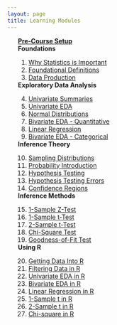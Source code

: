 ```yaml
---
layout: page
title: Learning Modules
---
```


<ul style="list-style-type: none;">
  <li><b><a href="Setup.html">Pre-Course Setup</a></b></li>
  <li><b>Foundations</b></li>
    <ol type="1" start="1">
      <li><a href="WhyStats.html">Why Statistics is Important</a></li>
      <li><a href="FoundationalDefns.html">Foundational Definitions</a></li>
      <li><a href="DataProduction.html">Data Production</a></li>
    </ol>
  <li><b>Exploratory Data Analysis</b></li>
    <ol type="1" start="4">
      <li><a href="UnivSum.html">Univariate Summaries</a></li>
      <li><a href="UnivEDA.html">Univariate EDA</a></li>
      <li><a href="NormalDist.html">Normal Distributions</a></li>
      <li><a href="BEDAQuant.html">Bivariate EDA - Quantitative</a></li>
      <li><a href="LinearRegression.html">Linear Regression</a></li>
      <li><a href="BEDACat.html">Bivariate EDA - Categorical</a></li>
    </ol>
  <li><b>Inference Theory</b></li>
    <ol type="1" start="10">
      <li><a href="SamplingDist.html">Sampling Distributions</a></li>
      <li><a href="Probability.html">Probability Introduction</a></li>
      <li><a href="HypTesting.html">Hypothesis Testing</a></li>
      <li><a href="HypTestingErrs.html">Hypothesis Testing Errors</a></li>
      <li><a href="ConfRegions.html">Confidence Regions</a></li>
    </ol>
  <li><b>Inference Methods</b></li>
    <ol type="1" start="15">
      <li><a href="1SampleZ.html">1-Sample Z-Test</a></li>
      <li><a href="1Samplet.html">1-Sample t-Test</a></li>
      <li><a href="2Samplet.html">2-Sample t-Test</a></li>
      <li><a href="ChiSquare.html">Chi-Square Test</a></li>
      <li><a href="GOFTest.html">Goodness-of-Fit Test</a></li>
    </ol>
  <li><b>Using R</b></li>
    <ol type="1" start="20">
      <li><a href="RData.html">Getting Data Into R</a></li>
      <li><a href="RFilter.html">Filtering Data in R</a></li>
      <li><a href="RUnivEDA.html">Univariate EDA in R</a></li>
      <li><a href="RBivEDA.html">Bivariate EDA in R</a></li>
      <li><a href="RRegression.html">Linear Regression in R</a></li>
      <li><a href="Rt1.html">1-Sample t in R</a></li>
      <li><a href="Rt2.html">2-Sample t in R</a></li>
      <li><a href="RChi.html">Chi-square in R</a></li>
    </ol>
</ul>
